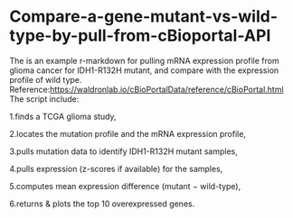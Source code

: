 # Compare-a-gene-mutant-vs-wild-type-by-pull-from-cBioportal-API
The is an example r-markdown for pulling mRNA expression profile from glioma cancer for IDH1-R132H mutant, and compare with the expression profile of wild type.
Reference:https://waldronlab.io/cBioPortalData/reference/cBioPortal.html
The script include:

  1.finds a TCGA glioma study,
  
  2.locates the mutation profile and the mRNA expression profile,
  
  3.pulls mutation data to identify IDH1-R132H mutant samples,
  
  4.pulls expression (z-scores if available) for the samples,
  
  5.computes mean expression difference (mutant − wild-type),
  
  6.returns & plots the top 10 overexpressed genes.
